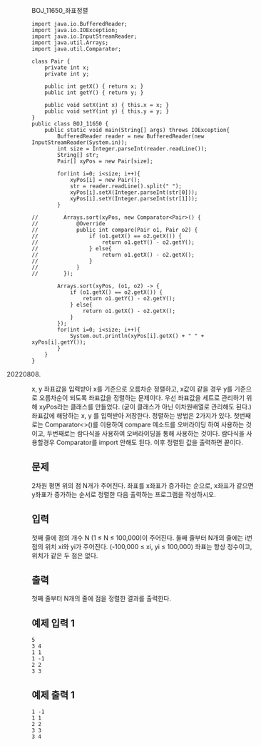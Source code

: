 BOJ_11650_좌표정렬

```
import java.io.BufferedReader;
import java.io.IOException;
import java.io.InputStreamReader;
import java.util.Arrays;
import java.util.Comparator;

class Pair {
    private int x;
    private int y;

    public int getX() { return x; }
    public int getY() { return y; }

    public void setX(int x) { this.x = x; }
    public void setY(int y) { this.y = y; }
}
public class BOJ_11650 {
    public static void main(String[] args) throws IOException{
        BufferedReader reader = new BufferedReader(new InputStreamReader(System.in));
        int size = Integer.parseInt(reader.readLine());
        String[] str;
        Pair[] xyPos = new Pair[size];

        for(int i=0; i<size; i++){
            xyPos[i] = new Pair();
            str = reader.readLine().split(" ");
            xyPos[i].setX(Integer.parseInt(str[0]));
            xyPos[i].setY(Integer.parseInt(str[1]));
        }

//        Arrays.sort(xyPos, new Comparator<Pair>() {
//            @Override
//            public int compare(Pair o1, Pair o2) {
//                if (o1.getX() == o2.getX()) {
//                    return o1.getY() - o2.getY();
//                } else{
//                    return o1.getX() - o2.getX();
//                }
//            }
//        });

        Arrays.sort(xyPos, (o1, o2) -> {
            if (o1.getX() == o2.getX()) {
                return o1.getY() - o2.getY();
            } else{
                return o1.getX() - o2.getX();
            }
        });
        for(int i=0; i<size; i++){
            System.out.println(xyPos[i].getX() + " " + xyPos[i].getY());
        }
    }
}
```

20220808.
x, y 좌표값을 입력받아 x를 기준으로 오름차순 정렬하고, x값이 같을 경우 y를 기준으로 오름차순이 되도록 좌표값을 정렬하는 문제이다.
우선 좌표값을 세트로 관리하기 위해 xyPos라는 클래스를 만들었다. (굳이 클래스가 아닌 이차원배열로 관리해도 된다.) 좌표값에 해당하는 x, y 를 입력받아 저장한다. 정렬하는 방법은 2가지가 있다.
 첫번째로는 Comparator<>()를 이용하여 compare 메소드를 오버라이딩 하여 사용하는 것이고, 두번째로는 람다식을 사용하여 오버라이딩을 통해 사용하는 것이다. 람다식을 사용할경우 Comparator를 import 안해도 된다.
이후 정렬된 값을 출력하면 끝이다.



## 문제

2차원 평면 위의 점 N개가 주어진다. 좌표를 x좌표가 증가하는 순으로, x좌표가 같으면 y좌표가 증가하는 순서로 정렬한 다음 출력하는 프로그램을 작성하시오.

## 입력

첫째 줄에 점의 개수 N (1 ≤ N ≤ 100,000)이 주어진다. 둘째 줄부터 N개의 줄에는 i번점의 위치 xi와 yi가 주어진다. (-100,000 ≤ xi, yi ≤ 100,000) 좌표는 항상 정수이고, 위치가 같은 두 점은 없다.

## 출력

첫째 줄부터 N개의 줄에 점을 정렬한 결과를 출력한다.

## 예제 입력 1 

```
5
3 4
1 1
1 -1
2 2
3 3
```

## 예제 출력 1 

```
1 -1
1 1
2 2
3 3
3 4
```